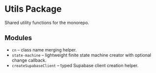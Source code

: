 # Utils Package

Shared utility functions for the monorepo.

## Modules

- `cn` – class name merging helper.
- `state-machine` – lightweight finite state machine creator with optional
  change callback.
- `createSupabaseClient` – typed Supabase client creation helper.
